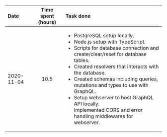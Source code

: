 | Date | Time spent (hours) | Task done |
| :--- | :---: | :--- |
| 2020-11-04 | 10.5 | <ul><li>PostgreSQL setup locally.</li><li>Node.js setup with TypeScript.</li><li>Scripts for database connection and create/clear/reset for database tables.</li><li>Created resolvers that interacts with the database.</li><li>Created schemas including queries, mutations and types to use with GraphQL.</li><li>Setup webserver to host GraphQL API locally.</li>Implemented CORS and error handling middlewares for webserver.</li><ul> |
